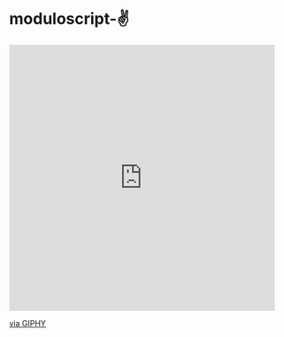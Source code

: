 # moduloscript-✌
<iframe src="https://giphy.com/embed/ZeFG00TVXs54Pw4c8e" width="480" height="480" frameBorder="0" class="giphy-embed" allowFullScreen></iframe><p><a href="https://giphy.com/stickers/css-html-indonesiasiapkerja-ZeFG00TVXs54Pw4c8e">via GIPHY</a></p>
